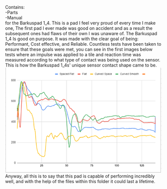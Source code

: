 Contains:
<br>-Parts
<br>-Manual
<br>
for the Barkuspad 1_4. This is a pad I feel very proud of every time I make one, The first pad I ever made was good on accident and as a result the subsequent ones had flaws of their own I was unaware of.
The Barkuspad 1_4 Is good on purpose. It was made with the clear goal of being: Performant, Cost effective, and Reliable. Countless tests have been taken to ensure that these goals were met, you can see in the first images below
tests where an impulse was applied to a tile and reaction time was measured according to what type of contact was being used on the sensor. This is how the Barkuspad 1_4s' unique sensor contact shape came to be.
<br>
![sensordata](https://github.com/NijelB/Barkuspad/blob/main/Barkuspad%201_4/sensordata.PNG)
<br>
Anyway, all this is to say that this pad is capable of performing incredibly well, and with the help of the files within this folder it could last a lifetime.
